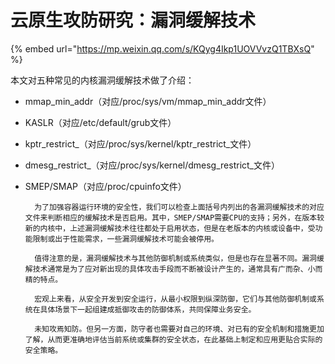 # 云原生攻防研究：漏洞缓解技术

{% embed url="https://mp.weixin.qq.com/s/KQyg4Ikp1UOVVvzQ1TBXsQ" %}

本文对五种常见的内核漏洞缓解技术做了介绍：

* mmap\_min\_addr（对应/proc/sys/vm/mmap\_min\_addr文件）
* KASLR（对应/etc/default/grub文件）
* kptr\_restrict_（对应/proc/sys/kernel/kptr\_restrict_文件）
* dmesg\_restrict_（对应/proc/sys/kernel/dmesg\_restrict_文件）
* SMEP/SMAP（对应/proc/cpuinfo文件）

        为了加强容器运行环境的安全性，我们可以检查上面括号内列出的各漏洞缓解技术的对应文件来判断相应的缓解技术是否启用。其中，SMEP/SMAP需要CPU的支持；另外，在版本较新的内核中，上述漏洞缓解技术往往都处于启用状态，但是在老版本的内核或设备中，受功能限制或出于性能需求，一些漏洞缓解技术可能会被停用。

        值得注意的是，漏洞缓解技术与其他防御机制或系统类似，但是也存在显著不同。漏洞缓解技术通常是为了应对新出现的具体攻击手段而不断被设计产生的，通常具有广而杂、小而精的特点。

        宏观上来看，从安全开发到安全运行，从最小权限到纵深防御，它们与其他防御机制或系统在具体场景下一起组建成抵御攻击的防御体系，共同保障业务安全。

        未知攻焉知防。但另一方面，防守者也需要对自己的环境、对已有的安全机制和措施更加了解，从而更准确地评估当前系统或集群的安全状态，在此基础上制定和应用更贴合实际的安全策略。


